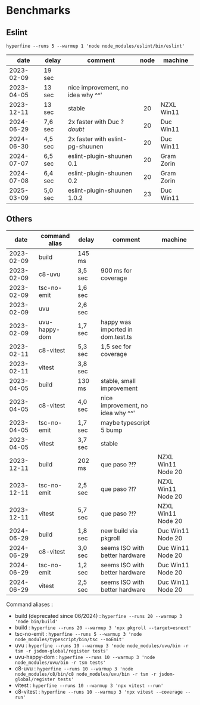 
# Benchmarks

## Eslint

`hyperfine --runs 5 --warmup 1 'node node_modules/eslint/bin/eslint'`

| date       | delay   | comment                           | node  | machine    |
| ---------- | ------- | --------------------------------- | :---: | ---------- |
| 2023-02-09 | 19 sec  |                                   |       |            |
| 2023-04-05 | 13 sec  | nice improvement, no idea why ^^' |       |            |
| 2023-12-11 | 13 sec  | stable                            |  20   | NZXL Win11 |
| 2024-06-29 | 7,6 sec | 2x faster with Duc ? *doubt*      |  20   | Duc Win11  |
| 2024-06-30 | 4,5 sec | 2x faster with eslint-pg-shuunen  |  20   | Duc Win11  |
| 2024-07-07 | 6,5 sec | eslint-plugin-shuunen 0.1         |  20   | Gram Zorin |
| 2024-07-08 | 6,4 sec | eslint-plugin-shuunen 0.2         |  20   | Gram Zorin |
| 2025-03-09 | 5,0 sec | eslint-plugin-shuunen 1.0.2       |  23   | Duc Win11  |

## Others

| date       | command alias | delay   | comment                           | machine            |
| ---------- | ------------- | ------- | --------------------------------- | ------------------ |
| 2023-02-09 | build         | 145 ms  |                                   |                    |
| 2023-02-09 | c8-uvu        | 3,5 sec | 900 ms for coverage               |                    |
| 2023-02-09 | tsc-no-emit   | 1,6 sec |                                   |                    |
| 2023-02-09 | uvu           | 2,6 sec |                                   |                    |
| 2023-02-09 | uvu-happy-dom | 1,7 sec | happy was imported in dom.test.ts |                    |
| 2023-02-11 | c8-vitest     | 5,3 sec | 1,5 sec for coverage              |                    |
| 2023-02-11 | vitest        | 3,8 sec |                                   |                    |
| 2023-04-05 | build         | 130 ms  | stable, small improvement         |                    |
| 2023-04-05 | c8-vitest     | 4,0 sec | nice improvement, no idea why ^^' |                    |
| 2023-04-05 | tsc-no-emit   | 1,7 sec | maybe typescript 5 bump           |                    |
| 2023-04-05 | vitest        | 3,7 sec | stable                            |                    |
| 2023-12-11 | build         | 202 ms  | que paso ?!?                      | NZXL Win11 Node 20 |
| 2023-12-11 | tsc-no-emit   | 2,5 sec | que paso ?!?                      | NZXL Win11 Node 20 |
| 2023-12-11 | vitest        | 5,7 sec | que paso ?!?                      | NZXL Win11 Node 20 |
| 2024-06-29 | build         | 1,8 sec | new build via pkgroll             | Duc Win11 Node 20  |
| 2024-06-29 | c8-vitest     | 3,0 sec | seems ISO with better hardware    | Duc Win11 Node 20  |
| 2024-06-29 | tsc-no-emit   | 1,2 sec | seems ISO with better hardware    | Duc Win11 Node 20  |
| 2024-06-29 | vitest        | 2,5 sec | seems ISO with better hardware    | Duc Win11 Node 20  |

Command aliases :

- build (deprecated since 06/2024) : `hyperfine --runs 20 --warmup 3 'node bin/build'`
- build : `hyperfine --runs 20 --warmup 3 'npx pkgroll --target=esnext'`
- tsc-no-emit : `hyperfine --runs 5 --warmup 3 'node node_modules/typescript/bin/tsc --noEmit'`
- uvu : `hyperfine --runs 10 --warmup 3 'node node_modules/uvu/bin -r tsm -r jsdom-global/register tests'`
- uvu-happy-dom : `hyperfine --runs 10 --warmup 3 'node node_modules/uvu/bin -r tsm tests'`
- c8-uvu : `hyperfine --runs 10 --warmup 3 'node node_modules/c8/bin/c8 node_modules/uvu/bin -r tsm -r jsdom-global/register tests'`
- vitest : `hyperfine --runs 10 --warmup 3 'npx vitest --run'`
- c8-vitest : `hyperfine --runs 10 --warmup 3 'npx vitest --coverage --run'`
